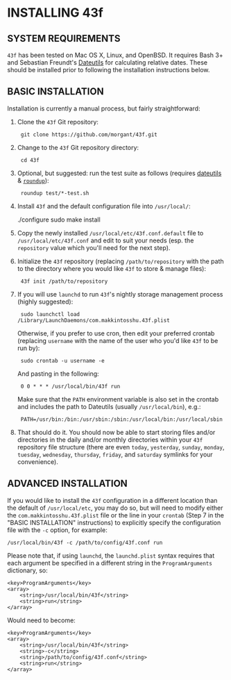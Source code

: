 INSTALLING 43f
==============

SYSTEM REQUIREMENTS
-------------------

`43f` has been tested on Mac OS X, Linux, and OpenBSD. It requires Bash 3+ and Sebastian Freundt's [Dateutils](http://www.fresse.org/dateutils/) for calculating relative dates. These should be installed prior to following the installation instructions below.

BASIC INSTALLATION
------------------

Installation is currently a manual process, but fairly straightforward:

1. Clone the `43f` Git repository:
    
        git clone https://github.com/morgant/43f.git
    
2. Change to the `43f` Git repository directory:
    
        cd 43f

3. Optional, but suggested: run the test suite as follows (requires [dateutils](http://www.fresse.org/dateutils/) & [`roundup`](http://bmizerany.github.io/roundup/)):

        roundup test/*-test.sh
    
4. Install `43f` and the default configuration file into `/usr/local/`:
    
	./configure
        sudo make install
    
5. Copy the newly installed `/usr/local/etc/43f.conf.default` file to
    `/usr/local/etc/43f.conf` and edit to suit your needs (esp. the
    `repository` value which you'll need for the next step).
6. Initialize the `43f` repository (replacing `/path/to/repository` with the
    path to the directory where you would like `43f` to store & manage files):
    
        43f init /path/to/repository
    
7. If you will use `launchd` to run `43f`'s nightly storage management process
    (highly suggested):
    
        sudo launchctl load /Library/LaunchDaemons/com.makkintosshu.43f.plist
    
    Otherwise, if you prefer to use cron, then edit your preferred crontab
    (replacing `username` with the name of the user who you'd like `43f` to be
    run by):
    
        sudo crontab -u username -e
    
    And pasting in the following:
    
        0 0 * * * /usr/local/bin/43f run

    Make sure that the `PATH` environment variable is also set in the crontab
    and includes the path to Dateutils (usually `/usr/local/bin`), e.g.:

        PATH=/usr/bin:/bin:/usr/sbin:/sbin:/usr/local/bin:/usr/local/sbin
    
8. That should do it. You should now be able to start storing files and/or
    directories in the daily and/or monthly directories within your `43f` 
    repository file structure (there are even `today`, `yesterday`, `sunday`,
    `monday`, `tuesday`, `wednesday`, `thursday`, `friday`, and `saturday` 
    symlinks for your convenience).


ADVANCED INSTALLATION
---------------------

If you would like to install the `43f` configuration in a different location
than the default of `/usr/local/etc`, you may do so, but will need to modify
either the `com.makkintosshu.43f.plist` file or the line in your `crontab` 
(Step 7 in the "BASIC INSTALLATION" instructions) to explicitly specify the 
configuration file with the `-c` option, for example:

    /usr/local/bin/43f -c /path/to/config/43f.conf run

Please note that, if using `launchd`, the `launchd.plist` syntax requires that 
each argument be specified in a different string in the `ProgramArguments` 
dictionary, so:

    <key>ProgramArguments</key>
    <array> 
        <string>/usr/local/bin/43f</string>
        <string>run</string>
    </array>

Would need to become:

    <key>ProgramArguments</key>
    <array> 
        <string>/usr/local/bin/43f</string>
        <string>-c</string>
        <string>/path/to/config/43f.conf</string>
        <string>run</string>
    </array>
